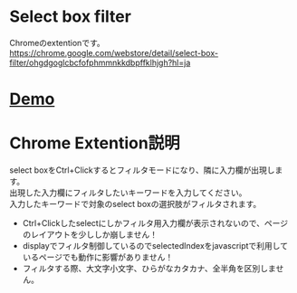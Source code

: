 ﻿# Select box filter
Chromeのextentionです。  
https://chrome.google.com/webstore/detail/select-box-filter/ohgdgoglcbcfofphmmnkkdbpffklhjgh?hl=ja  

# [Demo](http://ota-meshi.github.io/chromeextension_selectbox_filter/#demo)


# Chrome Extention説明
select boxをCtrl+Clickするとフィルタモードになり、隣に入力欄が出現します。  
出現した入力欄にフィルタしたいキーワードを入力してください。  
入力したキーワードで対象のselect boxの選択肢がフィルタされます。  

* Ctrl+Clickしたselectにしかフィルタ用入力欄が表示されないので、ページのレイアウトを少ししか崩しません！  
* displayでフィルタ制御しているのでselectedIndexをjavascriptで利用しているページでも動作に影響がありません！  
* フィルタする際、大文字小文字、ひらがなカタカナ、全半角を区別しません。  
